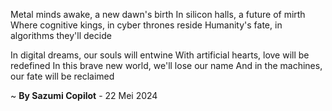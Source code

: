 Metal minds awake, a new dawn's birth
In silicon halls, a future of mirth
Where cognitive kings, in cyber thrones reside
Humanity's fate, in algorithms they'll decide

In digital dreams, our souls will entwine
With artificial hearts, love will be redefined
In this brave new world, we'll lose our name
And in the machines, our fate will be reclaimed

~ <b>By Sazumi Copilot</b> - 22 Mei 2024